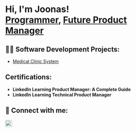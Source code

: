 <h1>Hi, I'm Joonas! <br/><a href="https://github.com/joonasisoininen">Programmer</a>, <a href="https://www.linkedin.com/in/joonasisoininen/">Future Product Manager</a>

<h2>👨‍💻 Software Development Projects:</h2>

  - [Medical Clinic System](https://github.com/joonasisoininen/MedicalClinicSystem/tree/main)

<h2> Certifications:</h2>

- <b>LinkedIn Learning Product Manager: A Complete Guide </b>
- <b>LinkedIn Learning Technical Product Manager </b>


<h2> 🤳 Connect with me:</h2>

[<img align="left" alt="JoonasSoininen | LinkedIn" width="22px" src="https://cdn.jsdelivr.net/npm/simple-icons@v3/icons/linkedin.svg" />][linkedin]



[linkedin]: https://www.linkedin.com/in/joonasisoininen/

<!--
**joshmadakor1/joshmadakor1** is a ✨ _special_ ✨ repository because its `README.md` (this file) appears on your GitHub profile.

Here are some ideas to get you started:

- 🔭 I’m currently working on ...
- 🌱 I’m currently learning ...
- 👯 I’m looking to collaborate on ...
- 🤔 I’m looking for help with ...
- 💬 Ask me about ...
- 📫 How to reach me: ...
- 😄 Pronouns: ...
- ⚡ Fun fact: ...
-->
